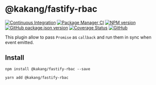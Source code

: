 # @kakang/fastify-rbac

[![Continuous Integration](https://github.com/kaka-repo/fastify-rbac/actions/workflows/ci.yml/badge.svg)](https://github.com/kaka-repo/fastify-rbac/actions/workflows/ci.yml)
[![Package Manager CI](https://github.com/kaka-repo/fastify-rbac/actions/workflows/package-manager-ci.yml/badge.svg)](https://github.com/kaka-repo/fastify-rbac/actions/workflows/package-manager-ci.yml)
[![NPM version](https://img.shields.io/npm/v/@kakang/fastify-rbac.svg?style=flat)](https://www.npmjs.com/package/@kakang/fastify-rbac)
[![GitHub package.json version](https://img.shields.io/github/package-json/v/kaka-repo/fastify-rbac)](https://github.com/kaka-repo/fastify-rbac)
[![Coverage Status](https://coveralls.io/repos/github/kaka-repo/fastify-rbac/badge.svg?branch=main)](https://coveralls.io/github/kaka-repo/fastify-rbac?branch=master)
[![GitHub](https://img.shields.io/github/license/kaka-repo/fastify-rbac)](https://github.com/kaka-repo/fastify-rbac)

This plugin allow to pass `Promise` as `callback` and run them in sync when event emitted.

## Install

```
npm install @kakang/fastify-rbac --save

yarn add @kakang/fastify-rbac
```
